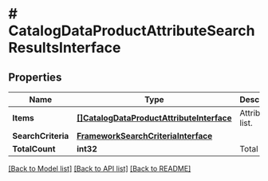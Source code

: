 # # CatalogDataProductAttributeSearchResultsInterface


## Properties 


Name | Type | Description | Notes
------------ | ------------- | ------------- | -------------
**Items**| [**[]CatalogDataProductAttributeInterface**](CatalogDataProductAttributeInterface.md) | Attributes list.  |
**SearchCriteria**| [**FrameworkSearchCriteriaInterface**](FrameworkSearchCriteriaInterface.md) |   |
**TotalCount**| **int32** | Total count.  |


[[Back to Model list]](../../README.md#models) [[Back to API list]](../../README.md#endpoints) [[Back to README]](../../README.md)

